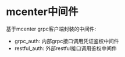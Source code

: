 # mcenter中间件

基于mcenter grpc客户端封装的中间件:
+ grpc_auth: 内部grpc接口调用凭证鉴权中间件
+ restful_auth: 外部restful接口调用鉴权中间件